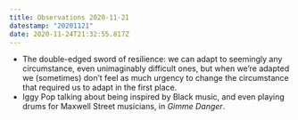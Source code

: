 ```yaml
---
title: Observations 2020-11-21
datestamp: "20201121"
date: 2020-11-24T21:32:55.817Z
---
```

- The double-edged sword of resilience: we can adapt to seemingly any circumstance, even unimaginably difficult ones, but when we’re adapted we (sometimes) don’t feel as much urgency to change the circumstance that required us to adapt in the first place.
- Iggy Pop talking about being inspired by Black music, and even playing drums for Maxwell Street musicians, in *Gimme Danger*.
